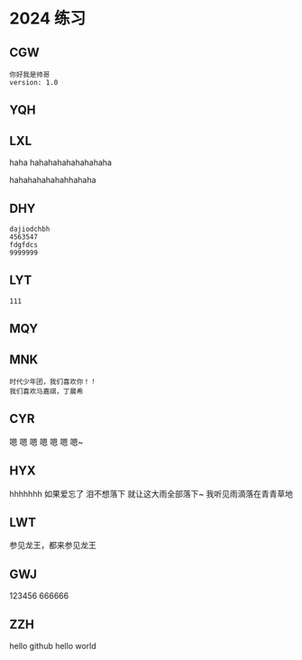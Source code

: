 # 2024 练习

## CGW
    你好我是帅哥
    version: 1.0
## YQH

## LXL

haha hahahahahahahahaha

hahahahahahahhahaha

## DHY
    dajiodchbh
    4563547
    fdgfdcs
    9999999

## LYT

    111

## MQY

## MNK
    时代少年团，我们喜欢你！！
    我们喜欢马嘉祺，丁晨希
## CYR
嗯 嗯 嗯 嗯 嗯 嗯 嗯~
## HYX
   hhhhhhh
   如果爱忘了  泪不想落下
   就让这大雨全部落下~
   我听见雨滴落在青青草地

## LWT

参见龙王，都来参见龙王

## GWJ

123456
666666















## ZZH
hello github
hello world